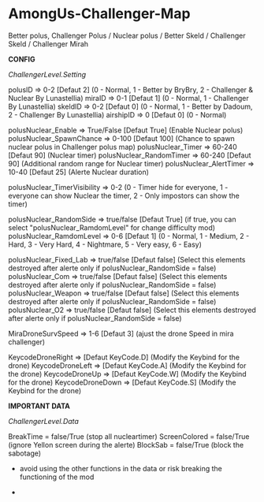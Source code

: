 # AmongUs-Challenger-Map
Better polus, Challenger Polus / Nuclear polus / Better Skeld / Challenger Skeld / Challenger Mirah

**CONFIG**

*ChallengerLevel.Setting*

polusID => 0-2 [Defaut 2] (0 - Normal, 1 - Better by BryBry, 2 - Challenger & Nuclear By Lunastellia)
miraID => 0-1 [Defaut 1] (0 - Normal, 1 - Challenger By Lunastellia)
skeldID => 0-2 [Defaut 0] (0 - Normal, 1 - Better by Dadoum, 2 - Challenger By Lunastellia)
airshipID => 0 [Defaut 0] (0 - Normal)

polusNuclear_Enable => True/False [Defaut True] (Enable Nuclear polus)
polusNuclear_SpawnChance => 0-100 [Defaut 100] (Chance to spawn nuclear polus in Challenger polus map)
polusNuclear_Timer => 60-240 [Defaut 90] (Nuclear timer)
polusNuclear_RandomTimer => 60-240 [Defaut 90] (Additional random range for Nuclear timer)
polusNuclear_AlertTimer => 10-40 [Defaut 25] (Alerte Nuclear duration)

polusNuclear_TimerVisibility => 0-2 (0 - Timer hide for everyone, 1 - everyone can show Nuclear the  timer, 2 - Only impostors can show the timer)

polusNuclear_RandomSide => true/false [Defaut True] (if true, you can select "polusNuclear_RamdomLevel" for change difficulty mod)
polusNuclear_RamdomLevel => 0-6 [Defaut 1] (0 - Normal, 1 - Medium, 2 - Hard, 3 - Very Hard, 4 - Nightmare, 5 - Very easy, 6 - Easy)

polusNuclear_Fixed_Lab => true/false [Defaut false] (Select this elements destroyed after alerte only if polusNuclear_RandomSide = false)
polusNuclear_Com => true/false [Defaut false] (Select this elements destroyed after alerte only if polusNuclear_RandomSide = false)
polusNuclear_Weapon => true/false [Defaut false] (Select this elements destroyed after alerte only if polusNuclear_RandomSide = false)
polusNuclear_O2 => true/false [Defaut false] (Select this elements destroyed after alerte only if polusNuclear_RandomSide = false)

MiraDroneSurvSpeed => 1-6 [Defaut 3] (ajust the drone Speed in mira challenger)

KeycodeDroneRight => [Defaut KeyCode.D] (Modify the Keybind for the drone)
KeycodeDroneLeft => [Defaut KeyCode.A] (Modify the Keybind for the drone)
KeycodeDroneUp => [Defaut KeyCode.W] (Modify the Keybind for the drone)
KeycodeDroneDown => [Defaut KeyCode.S] (Modify the Keybind for the drone)

**IMPORTANT DATA**

*ChallengerLevel.Data*

BreakTime = false/True (stop all nucleartimer)
ScreenColored = false/True (ignore Yellon screen during the alerte)
BlockSab = false/True (block the sabotage)

- avoid using the other functions in the data or risk breaking the functioning of the mod

- 
